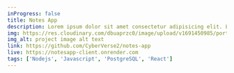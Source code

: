 ```yaml
---
inProgress: false
title: Notes App
description: Lorem ipsum dolor sit amet consectetur adipisicing elit. Libero natus quaerat aliquid totam! Fugit eum porro rerum dignissimos voluptatem, suscipit illo tempore sequi ab, dolorum enim sit voluptatibus, nulla ad.  
img: https://res.cloudinary.com/dbuaprzc0/image/upload/v1691450985/portfolio/bwhvon9jf3hfyxgjhzr8.png
img_alt: project image alt text
link: https://github.com/CyberVerse2/notes-app
live: https://notesapp-client.onrender.com
tags: ['Nodejs', 'Javascript', 'PostgreSQL', 'React']
---
```

